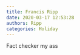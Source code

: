 ```yaml
---
title: Francis Ripp
date: 2020-03-17 12:53:28
authors: Ripp
categories: Holiday
---
```


 Fact checker my ass